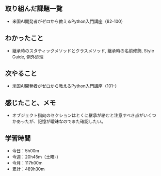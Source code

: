 ## 取り組んだ課題一覧
- 米国AI開発者がゼロから教えるPython入門講座（82-100）
## わかったこと
- 継承時のスタティックメソッドとクラスメソッド, 継承時の名前修飾, Style Guide, 例外処理
## 次やること
- 米国AI開発者がゼロから教えるPython入門講座（101-）
## 感じたこと、メモ
-  オブジェクト指向のセクションはとくに継承が絡むと注意すべき点がいくつかあったが、記憶が曖昧なのでまた確認したい。
## 学習時間
- 今日：5h00m
- 今週：20h45m（土曜-）
- 今月：117h00m
- 累計：489h30m